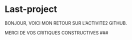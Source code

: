 # Last-project
BONJOUR, 
VOICI MON RETOUR SUR L'ACTIVITE2 GITHUB.

MERCI DE VOS CRITIQUES CONSTRUCTIVES ###
